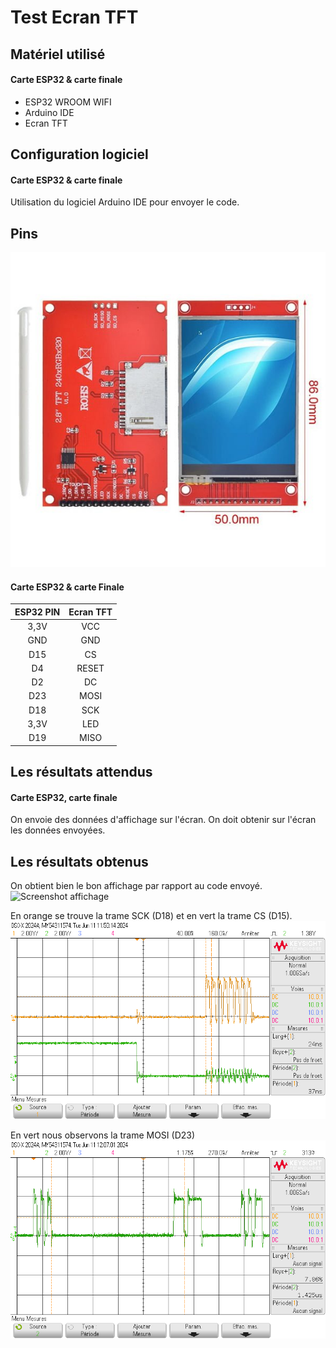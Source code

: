 # Test Ecran TFT

## Matériel utilisé

#### Carte ESP32 & carte finale

- ESP32 WROOM WIFI
- Arduino IDE
- Ecran TFT

## Configuration logiciel

#### Carte ESP32 & carte finale

Utilisation du logiciel Arduino IDE pour envoyer le code.

## Pins

![Screenshot pinout](/Tests/Ecran_TFT_SD/ecran_tft.jpg)

#### Carte ESP32 & carte Finale

| ESP32 PIN | Ecran TFT |
| :-------: | :-------: |
|   3,3V    |    VCC    |
|    GND    |    GND    |
|    D15    |    CS     |
|    D4     |   RESET   |
|    D2     |    DC     |
|    D23    |   MOSI    |
|    D18    |    SCK    |
|   3,3V    |    LED    |
|    D19    |   MISO    |

## Les résultats attendus

#### Carte ESP32, carte finale

On envoie des données d'affichage sur l'écran. On doit obtenir sur l'écran les données envoyées.

## Les résultats obtenus

On obtient bien le bon affichage par rapport au code envoyé.
![Screenshot affichage](/Tests/Ecran_TFT_SD/test_.jpg)

En orange se trouve la trame SCK (D18) et en vert la trame CS (D15).
![Oscillo_trame](/Tests/Ecran_TFT_SD/oscillo_trame.png)

En vert nous observons la trame MOSI (D23)
![Oscillo_trame_MOSI](/Tests/Ecran_TFT_SD/oscillo_trame_MOSI.png)
